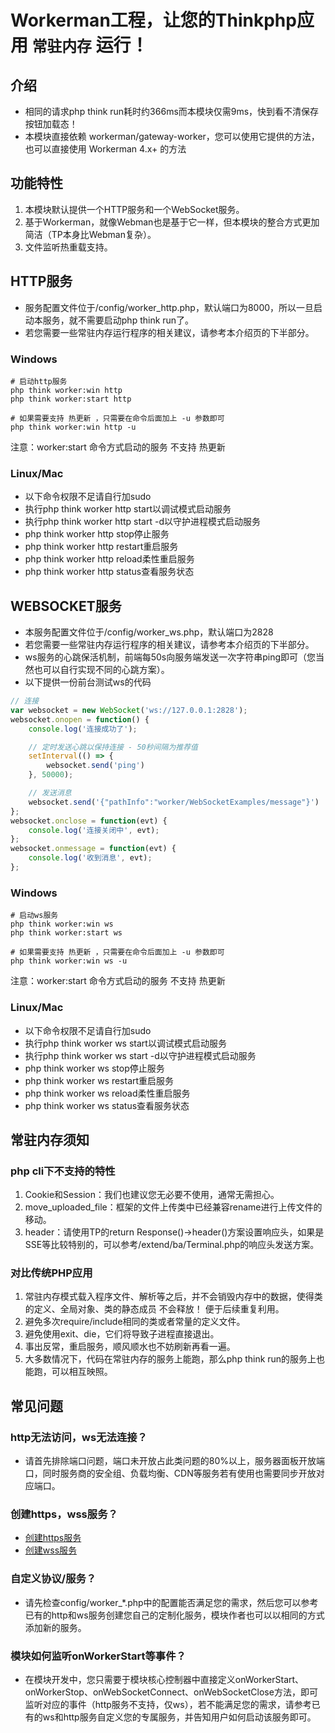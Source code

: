 # Workerman工程，让您的Thinkphp应用 `常驻内存` 运行！

## 介绍
* 相同的请求php think run耗时约366ms而本模块仅需9ms，快到看不清保存按钮加载态！
* 本模块直接依赖 workerman/gateway-worker，您可以使用它提供的方法，也可以直接使用 Workerman 4.x+ 的方法

## 功能特性
1. 本模块默认提供一个HTTP服务和一个WebSocket服务。
2. 基于Workerman，就像Webman也是基于它一样，但本模块的整合方式更加简洁（TP本身比Webman复杂）。
3. 文件监听热重载支持。

## HTTP服务
* 服务配置文件位于/config/worker_http.php，默认端口为8000，所以一旦启动本服务，就不需要启动php think run了。
* 若您需要一些常驻内存运行程序的相关建议，请参考本介绍页的下半部分。

### Windows

```shell
# 启动http服务
php think worker:win http
php think worker:start http

# 如果需要支持 热更新 ，只需要在命令后面加上 -u 参数即可
php think worker:win http -u
```
注意：worker:start 命令方式启动的服务 不支持 热更新

### Linux/Mac
* 以下命令权限不足请自行加sudo
* 执行php think worker http start以调试模式启动服务
* 执行php think worker http start -d以守护进程模式启动服务
* php think worker http stop停止服务
* php think worker http restart重启服务
* php think worker http reload柔性重启服务
* php think worker http status查看服务状态

## WEBSOCKET服务
* 本服务配置文件位于/config/worker_ws.php，默认端口为2828
* 若您需要一些常驻内存运行程序的相关建议，请参考本介绍页的下半部分。
* ws服务的心跳保活机制，前端每50s向服务端发送一次字符串ping即可（您当然也可以自行实现不同的心跳方案）。
* 以下提供一份前台测试ws的代码

```javascript
// 连接
var websocket = new WebSocket('ws://127.0.0.1:2828');
websocket.onopen = function() {
    console.log('连接成功了');

    // 定时发送心跳以保持连接 - 50秒间隔为推荐值
    setInterval(() => {
        websocket.send('ping')
    }, 50000);

    // 发送消息
    websocket.send('{"pathInfo":"worker/WebSocketExamples/message"}')
};
websocket.onclose = function(evt) {
    console.log('连接关闭中', evt);
};
websocket.onmessage = function(evt) {
    console.log('收到消息', evt);
};
```

### Windows
```shell
# 启动ws服务
php think worker:win ws
php think worker:start ws

# 如果需要支持 热更新 ，只需要在命令后面加上 -u 参数即可
php think worker:win ws -u
```
注意：worker:start 命令方式启动的服务 不支持 热更新

### Linux/Mac
* 以下命令权限不足请自行加sudo
* 执行php think worker ws start以调试模式启动服务
* 执行php think worker ws start -d以守护进程模式启动服务
* php think worker ws stop停止服务
* php think worker ws restart重启服务
* php think worker ws reload柔性重启服务
* php think worker ws status查看服务状态

## 常驻内存须知

### php cli下不支持的特性
1. Cookie和Session：我们也建议您无必要不使用，通常无需担心。
2. move_uploaded_file：框架的文件上传类中已经兼容rename进行上传文件的移动。
3. header：请使用TP的return Response()->header()方案设置响应头，如果是SSE等比较特别的，可以参考/extend/ba/Terminal.php的响应头发送方案。

### 对比传统PHP应用
1. 常驻内存模式载入程序文件、解析等之后，并不会销毁内存中的数据，使得类的定义、全局对象、类的静态成员 不会释放！ 便于后续重复利用。
2. 避免多次require/include相同的类或者常量的定义文件。
3. 避免使用exit、die，它们将导致子进程直接退出。
4. 事出反常，重启服务，顺风顺水也不妨刷新再看一遍。
5. 大多数情况下，代码在常驻内存的服务上能跑，那么php think run的服务上也能跑，可以相互映照。

## 常见问题

### http无法访问，ws无法连接？
 * 请首先排除端口问题，端口未开放占此类问题的80%以上，服务器面板开放端口，同时服务商的安全组、负载均衡、CDN等服务若有使用也需要同步开放对应端口。

### 创建https，wss服务？
* [创建https服务](https://www.workerman.net/doc/workerman/faq/secure-http-server.html)
* [创建wss服务](https://www.workerman.net/doc/workerman/faq/secure-websocket-server.html)

### 自定义协议/服务？
* 请先检查config/worker_*.php中的配置能否满足您的需求，然后您可以参考已有的http和ws服务创建您自己的定制化服务，模块作者也可以以相同的方式添加新的服务。

### 模块如何监听onWorkerStart等事件？
* 在模块开发中，您只需要于模块核心控制器中直接定义onWorkerStart、onWorkerStop、onWebSocketConnect、onWebSocketClose方法，即可监听对应的事件（http服务不支持，仅ws），若不能满足您的需求，请参考已有的ws和http服务自定义您的专属服务，并告知用户如何启动该服务即可。